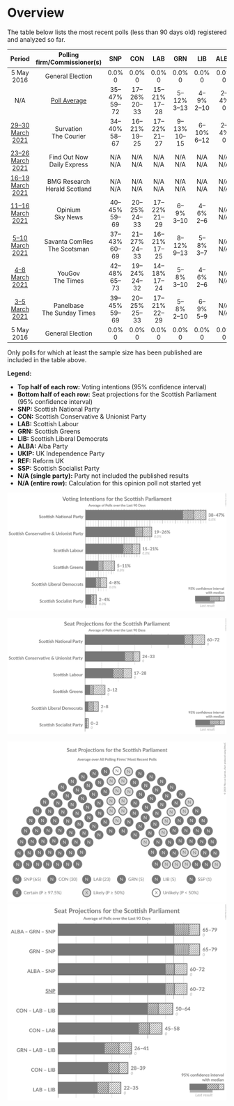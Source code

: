 # Overview

The table below lists the most recent polls (less than 90 days old) registered and analyzed so far.

| Period     | Polling firm/Commissioner(s) | SNP | CON | LAB | GRN | LIB | ALBA | UKIP | REF | SSP |
|:----------:|:----------------------------:|:--:|:--:|:--:|:--:|:--:|:--:|:--:|:--:|:--:|
| 5 May 2016 | General Election | 0.0% <br> 0 | 0.0% <br> 0 | 0.0% <br> 0 | 0.0% <br> 0 | 0.0% <br> 0 | 0.0% <br> 0 | 0.0% <br> 0 | 0.0% <br> 0 | 0.0% <br> 0 |
| N/A | [Poll Average](average.html) | 35–47% <br> 59–72 | 17–26% <br> 20–33 | 15–21% <br> 17–28 | 5–12% <br> 3–13 | 4–9% <br> 2–10 | 2–4% <br> 0 | N/A <br> N/A | N/A <br> N/A | 2–4% <br> 0–2 |
| [29–30 March 2021](2021-03-30-Survation.html) | Survation <br> The Courier | 34–40% <br> 58–67 | 16–21% <br> 19–25 | 17–22% <br> 21–27 | 9–13% <br> 10–15 | 6–10% <br> 6–12 | 2–4% <br> 0 | N/A <br> N/A | N/A <br> N/A | N/A <br> N/A |
| [23–26 March 2021](2021-03-26-FindOutNow.html) | Find Out Now <br> Daily Express | N/A <br> N/A | N/A <br> N/A | N/A <br> N/A | N/A <br> N/A | N/A <br> N/A | N/A <br> N/A | N/A <br> N/A | N/A <br> N/A | N/A <br> N/A |
| [16–19 March 2021](2021-03-19-BMGResearch.html) | BMG Research <br> Herald Scotland | N/A <br> N/A | N/A <br> N/A | N/A <br> N/A | N/A <br> N/A | N/A <br> N/A | N/A <br> N/A | N/A <br> N/A | N/A <br> N/A | N/A <br> N/A |
| [11–16 March 2021](2021-03-16-Opinium.html) | Opinium <br> Sky News | 40–45% <br> 59–69 | 20–25% <br> 24–33 | 17–22% <br> 21–29 | 6–9% <br> 3–10 | 4–6% <br> 2–6 | N/A <br> N/A | N/A <br> N/A | N/A <br> N/A | N/A <br> N/A |
| [5–10 March 2021](2021-03-10-SavantaComRes.html) | Savanta ComRes <br> The Scotsman | 37–43% <br> 60–69 | 21–27% <br> 24–33 | 16–21% <br> 17–25 | 8–12% <br> 9–13 | 5–8% <br> 3–7 | N/A <br> N/A | N/A <br> N/A | N/A <br> N/A | N/A <br> N/A |
| [4–8 March 2021](2021-03-08-YouGov.html) | YouGov <br> The Times | 42–48% <br> 65–73 | 19–24% <br> 24–32 | 14–18% <br> 17–24 | 5–8% <br> 3–10 | 4–6% <br> 2–6 | N/A <br> N/A | N/A <br> N/A | N/A <br> N/A | 2–4% <br> 0–2 |
| [3–5 March 2021](2021-03-05-Panelbase.html) | Panelbase <br> The Sunday Times | 39–45% <br> 59–69 | 20–25% <br> 25–33 | 17–21% <br> 22–29 | 5–8% <br> 2–10 | 6–9% <br> 5–9 | N/A <br> N/A | N/A <br> N/A | N/A <br> N/A | N/A <br> N/A |
| 5 May 2016 | General Election | 0.0% <br> 0 | 0.0% <br> 0 | 0.0% <br> 0 | 0.0% <br> 0 | 0.0% <br> 0 | 0.0% <br> 0 | 0.0% <br> 0 | 0.0% <br> 0 | 0.0% <br> 0 |

Only polls for which at least the sample size has been published are included in the table above.

**Legend:**
+ **Top half of each row:** Voting intentions (95% confidence interval)
+ **Bottom half of each row:** Seat projections for the Scottish Parliament (95% confidence interval)
+ **SNP:** Scottish National Party
+ **CON:** Scottish Conservative & Unionist Party
+ **LAB:** Scottish Labour
+ **GRN:** Scottish Greens
+ **LIB:** Scottish Liberal Democrats
+ **ALBA:** Alba Party
+ **UKIP:** UK Independence Party
+ **REF:** Reform UK
+ **SSP:** Scottish Socialist Party
+ **N/A (single party):** Party not included the published results
+ **N/A (entire row):** Calculation for this opinion poll not started yet


![Graph with voting intentions not yet produced](average.png "Voting Intentions")

![Graph with seats not yet produced](average-seats.png "Seats")

![Graph with seating plan not yet produced](average-seating-plan.png "Seating Plan")
![Graph with coalitions seats not yet produced](average-coalitions-seats.png "Coalitions Seats")
